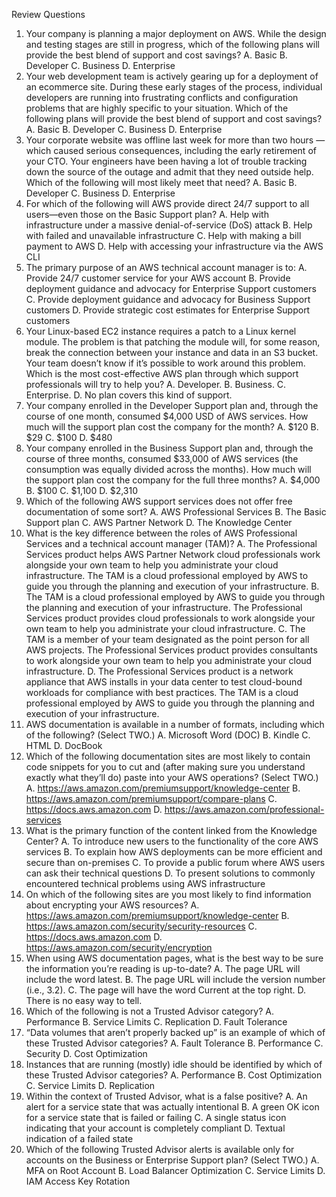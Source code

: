 Review Questions
1. Your company is planning a major deployment on AWS. While the
design and testing stages are still in progress, which of the following
plans will provide the best blend of support and cost savings?
A. Basic
B. Developer
C. Business
D. Enterprise
2. Your web development team is actively gearing up for a deployment of
an ecommerce site. During these early stages of the process, individual
developers are running into frustrating conflicts and configuration
problems that are highly specific to your situation. Which of the
following plans will provide the best blend of support and cost
savings?
A. Basic
B. Developer
C. Business
D. Enterprise
3. Your corporate website was offline last week for more than two hours
—which caused serious consequences, including the early retirement
of your CTO. Your engineers have been having a lot of trouble
tracking down the source of the outage and admit that they need
outside help. Which of the following will most likely meet that need?
A. Basic
B. Developer
C. Business
D. Enterprise
4. For which of the following will AWS provide direct 24/7 support to all
users—even those on the Basic Support plan?
A. Help with infrastructure under a massive denial-of-service (DoS)
attack
B. Help with failed and unavailable infrastructure
C. Help with making a bill payment to AWS
D. Help with accessing your infrastructure via the AWS CLI
5. The primary purpose of an AWS technical account manager is to:
A. Provide 24/7 customer service for your AWS account
B. Provide deployment guidance and advocacy for Enterprise
Support customers
C. Provide deployment guidance and advocacy for Business Support
customers
D. Provide strategic cost estimates for Enterprise Support customers
6. Your Linux-based EC2 instance requires a patch to a Linux kernel
module. The problem is that patching the module will, for some
reason, break the connection between your instance and data in an S3
bucket. Your team doesn’t know if it’s possible to work around this
problem. Which is the most cost-effective AWS plan through which
support professionals will try to help you?
A. Developer.
B. Business.
C. Enterprise.
D. No plan covers this kind of support.
7. Your company enrolled in the Developer Support plan and, through the
course of one month, consumed $4,000 USD of AWS services. How
much will the support plan cost the company for the month?
A. $120
B. $29
C. $100
D. $480
8. Your company enrolled in the Business Support plan and, through the
course of three months, consumed $33,000 of AWS services (the
consumption was equally divided across the months). How much will
the support plan cost the company for the full three months?
A. $4,000
B. $100
C. $1,100
D. $2,310
9. Which of the following AWS support services does not offer free
documentation of some sort?
A. AWS Professional Services
B. The Basic Support plan
C. AWS Partner Network
D. The Knowledge Center
10. What is the key difference between the roles of AWS Professional
Services and a technical account manager (TAM)?
A. The Professional Services product helps AWS Partner Network
cloud professionals work alongside your own team to help you
administrate your cloud infrastructure. The TAM is a cloud
professional employed by AWS to guide you through the
planning and execution of your infrastructure.
B. The TAM is a cloud professional employed by AWS to guide you
through the planning and execution of your infrastructure. The
Professional Services product provides cloud professionals to
work alongside your own team to help you administrate your
cloud infrastructure.
C. The TAM is a member of your team designated as the point
person for all AWS projects. The Professional Services product
provides consultants to work alongside your own team to help
you administrate your cloud infrastructure.
D. The Professional Services product is a network appliance that
AWS installs in your data center to test cloud-bound workloads
for compliance with best practices. The TAM is a cloud
professional employed by AWS to guide you through the
planning and execution of your infrastructure.
11. AWS documentation is available in a number of formats, including
which of the following? (Select TWO.)
A. Microsoft Word (DOC)
B. Kindle
C. HTML
D. DocBook
12. Which of the following documentation sites are most likely to contain
code snippets for you to cut and (after making sure you understand
exactly what they’ll do) paste into your AWS operations? (Select
TWO.)
A. https://aws.amazon.com/premiumsupport/knowledge-center
B. https://aws.amazon.com/premiumsupport/compare-plans
C. https://docs.aws.amazon.com
D. https://aws.amazon.com/professional-services
13. What is the primary function of the content linked from the
Knowledge Center?
A. To introduce new users to the functionality of the core AWS
services
B. To explain how AWS deployments can be more efficient and
secure than on-premises
C. To provide a public forum where AWS users can ask their
technical questions
D. To present solutions to commonly encountered technical
problems using AWS infrastructure
14. On which of the following sites are you most likely to find information
about encrypting your AWS resources?
A. https://aws.amazon.com/premiumsupport/knowledge-center
B. https://aws.amazon.com/security/security-resources
C. https://docs.aws.amazon.com
D. https://aws.amazon.com/security/encryption
15. When using AWS documentation pages, what is the best way to be
sure the information you’re reading is up-to-date?
A. The page URL will include the word latest.
B. The page URL will include the version number (i.e., 3.2).
C. The page will have the word Current at the top right.
D. There is no easy way to tell.
16. Which of the following is not a Trusted Advisor category?
A. Performance
B. Service Limits
C. Replication
D. Fault Tolerance
17. “Data volumes that aren’t properly backed up” is an example of which
of these Trusted Advisor categories?
A. Fault Tolerance
B. Performance
C. Security
D. Cost Optimization
18. Instances that are running (mostly) idle should be identified by which
of these Trusted Advisor categories?
A. Performance
B. Cost Optimization
C. Service Limits
D. Replication
19. Within the context of Trusted Advisor, what is a false positive?
A. An alert for a service state that was actually intentional
B. A green OK icon for a service state that is failed or failing
C. A single status icon indicating that your account is completely
compliant
D. Textual indication of a failed state
20. Which of the following Trusted Advisor alerts is available only for
accounts on the Business or Enterprise Support plan? (Select TWO.)
A. MFA on Root Account
B. Load Balancer Optimization
C. Service Limits
D. IAM Access Key Rotation
